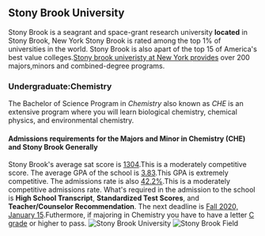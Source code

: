 ## Stony Brook University
Stony Brook is a seagrant and space-grant research university **located** in Stony Brook, New York
Stony Brook is rated among the top 1% of universities in the world. Stony Brook is also apart of the top 15 of America's best value colleges.[Stony brook univeristy at New York provides]( https://www.stonybrook.edu/about/) over 200 majors,minors and combined-degree programs.
### Undergraduate:Chemistry
The Bachelor of Science Program in _Chemistry_ also known as _CHE_ is an extensive program where you will learn biological chemistry, chemical physics, and environmental chemistry.
#### Admissions requirements for the Majors and Minor in Chemistry (CHE) and Stony Brook Generally
Stony Brook's average sat score is <ins>1304</ins>.This is a moderately competitive score. The average GPA of the school is <ins>3.83</ins>.This GPA is extremely competitive. The admissions rate is also <ins>42.2%</ins>.This is a moderately competitive admissions rate.
What's required in the admission to the school is **High School Transcript**, **Standardized Test Scores**, and **Teacher/Counselor Recommendation**. The next deadline is <ins>Fall 2020, January 15</ins>.Futhermore, if majoring in Chemistry you have to have a letter <ins>C grade</ins> or higher to pass.
![Stony Brook University](https://images.app.goo.gl/pNHbdctYgHrM4WJM8)
![Stony Brook Field](https://images.app.goo.gl/Vr6trHywdeBepuVq9)
